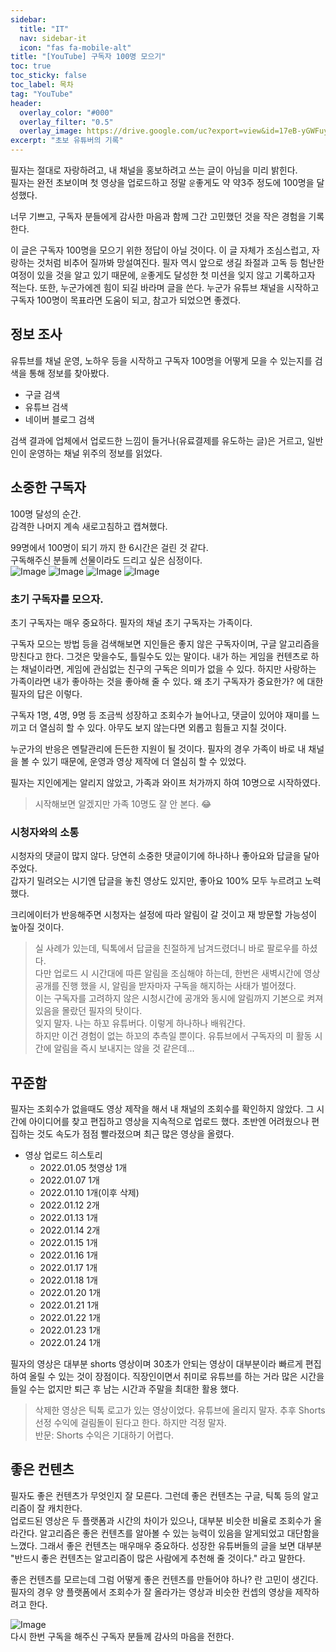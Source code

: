 ```yaml
---
sidebar:
  title: "IT"
  nav: sidebar-it
  icon: "fas fa-mobile-alt"
title: "[YouTube] 구독자 100명 모으기"
toc: true
toc_sticky: false
toc_label: 목차
tag: "YouTube"
header:
  overlay_color: "#000"
  overlay_filter: "0.5"
  overlay_image: https://drive.google.com/uc?export=view&id=17eB-yGWFuy3gX0all3qxp6t0Jbh-5Een 
excerpt: "초보 유튜버의 기록"
---
```

필자는 절대로 자랑하려고, 내 채널을 홍보하려고 쓰는 글이 아님을 미리 밝힌다.  
필자는 완전 초보이며 첫 영상을 업로드하고 정말 `운`좋게도 약 약3주 정도에 100명을 달성했다. 

너무 기쁘고, 구독자 분들에게 감사한 마음과 함께 그간 고민했던 것을 작은 경험을 기록한다.  

이 글은 구독자 100명을 모으기 위한 정답이 아닐 것이다. 이 글 자체가 조심스럽고, 자랑하는 것처럼 비추어 질까봐 망설여진다. 필자 역시 앞으로 생길 좌절과 고독 등 험난한 여정이 있을 것을 알고 있기 때문에, `운`좋게도 달성한 첫 미션을 잊지 않고 기록하고자 적는다. 또한, 누군가에겐 힘이 되길 바라며 글을 쓴다. 누군가 유튜브 채널을 시작하고 구독자 100명이 목표라면 도움이 되고, 참고가 되었으면 좋겠다.   

## 정보 조사
유튜브를 채널 운영, 노하우 등을 시작하고 구독자 100명을 어떻게 모을 수 있는지를 검색을 통해 정보를 찾아봤다.

* 구글 검색
* 유튜브 검색
* 네이버 블로그 검색

검색 결과에 업체에서 업로드한 느낌이 들거나(유료결제를 유도하는 글)은 거르고, 일반인이 운영하는 채널 위주의 정보를 읽었다.

## 소중한 구독자
100명 달성의 순간.  
감격한 나머지 계속 새로고침하고 캡쳐했다.  

99명에서 100명이 되기 까지 한 6시간은 걸린 것 같다.  
구독해주신 분들께 선물이라도 드리고 싶은 심정이다.  
![Image](https://drive.google.com/uc?export=view&id=1kq_GmfuyVFqckliLS6eVCywbdgNcrXDQ)  ![Image](https://drive.google.com/uc?export=view&id=1V3EIhgfzNeMnXn9CgrKOOCB8APUU8QI9)  ![Image](https://drive.google.com/uc?export=view&id=1TxiXeCRCjFCCpSuOXl86x0Mw5BJPx4XF)  ![Image](https://drive.google.com/uc?export=view&id=1_Qqhv3KjHwZ0Qtu4nFv9xcj2jgB4mez2)  





### 초기 구독자를 모으자.
초기 구독자는 매우 중요하다. 필자의 채널 초기 구독자는 가족이다.  

구독자 모으는 방법 등을 검색해보면 지인들은 좋지 않은 구독자이며, 구글 알고리즘을 망친다고 한다. 그것은 맞을수도, 틀릴수도 있는 말이다. 내가 하는 게임을 컨텐츠로 하는 채널이라면, 게임에 관심없는 친구의 구독은 의미가 없을 수 있다. 하지만 사랑하는 가족이라면 내가 좋아하는 것을 좋아해 줄 수 있다. 왜 초기 구독자가 중요한가? 에 대한 필자의 답은 이렇다.

구독자 1명, 4명, 9명 등 조금씩 성장하고 조회수가 늘어나고, 댓글이 있어야 재미를 느끼고 더 열심히 할 수 있다. 아무도 보지 않는다면 외롭고 힘들고 지칠 것이다.  

누군가의 반응은 멘탈관리에 든든한 지원이 될 것이다. 필자의 경우 가족이 바로 내 채널을 볼 수 있기 때문에, 운영과 영상 제작에 더 열심히 할 수 있었다.

필자는 지인에게는 알리지 않았고, 가족과 와이프 처가까지 하여 10명으로 시작하였다.

> 시작해보면 알겠지만 가족 10명도 잘 안 본다. 😂

### 시청자와의 소통
시청자의 댓글이 많지 않다. 당연히 소중한 댓글이기에 하나하나 좋아요와 답글을 달아주었다.  
갑자기 밀려오는 시기엔 답글을 놓친 영상도 있지만, 좋아요 100% 모두 누르려고 노력했다.

크리에이터가 반응해주면 시청자는 설정에 따라 알림이 갈 것이고 재 방문할 가능성이 높아질 것이다.  
>실 사례가 있는데, 틱톡에서 답글을 친절하게 남겨드렸더니 바로 팔로우를 하셨다.<br/>
다만 업로드 시 시간대에 따른 알림을 조심해야 하는데, 한번은 새벽시간에 영상 공개를 진행 했을 시, 알림을 받자마자 구독을 해지하는 사태가 벌어졌다.<br/>
이는 구독자를 고려하지 않은 시청시간에 공개와 동시에 알림까지 기본으로 켜져있음을 몰랐던 필자의 탓이다.<br/>
잊지 말자. 나는 하꼬 유튜버다. 이렇게 하나하나 배워간다.<br/>
하지만 이건 경험이 없는 하꼬의 추측일 뿐이다. 유튜브에서 구독자의 미 활동 시간에 알림을 즉시 보내지는 않을 것 같은데...

## 꾸준함
필자는 조회수가 없을때도 영상 제작을 해서 내 채널의 조회수를 확인하지 않았다. 그 시간에 아이디어를 찾고 편집하고 영상을 지속적으로 업로드 했다.
초반엔 어려웠으나 편집하는 것도 속도가 점점 빨라졌으며 최근 많은 영상을 올렸다.

* 영상 업로드 히스토리
  * 2022.01.05 첫영상 1개 
  * 2022.01.07 1개
  * 2022.01.10 1개(이후 삭제)
  * 2022.01.12 2개
  * 2022.01.13 1개
  * 2022.01.14 2개
  * 2022.01.15 1개
  * 2022.01.16 1개
  * 2022.01.17 1개
  * 2022.01.18 1개
  * 2022.01.20 1개
  * 2022.01.21 1개
  * 2022.01.22 1개
  * 2022.01.23 1개
  * 2022.01.24 1개
  
필자의 영상은 대부분 shorts 영상이며 30초가 안되는 영상이 대부분이라 빠르게 편집하여 올릴 수 있는 것이 장점이다.
직장인이면서 취미로 유튜브를 하는 거라 많은 시간을 들일 수는 없지만 퇴근 후 남는 시간과 주말을 최대한 활용 했다.

> 삭제한 영상은 틱톡 로고가 있는 영상이었다. 유튜브에 올리지 말자. 추후 Shorts 선정 수익에 걸림돌이 된다고 한다. 하지만 걱정 말자.<br/>반문: Shorts 수익은 기대하기 어렵다.

## 좋은 컨텐츠
필자도 좋은 컨텐츠가 무엇인지 잘 모른다. 그런데 좋은 컨텐츠는 구글, 틱톡 등의 알고리즘이 잘 캐치한다.    
업로드된 영상은 두 플랫폼과 시간의 차이가 있으나, 대부분 비슷한 비율로 조회수가 올라간다. 
알고리즘은 좋은 컨텐츠를 알아볼 수 있는 능력이 있음을 알게되었고 대단함을 느꼈다.
그래서 좋은 컨텐츠는 매우매우 중요하다. 
성장한 유튜버들의 글을 보면 대부분 "반드시 좋은 컨텐츠는 알고리즘이 많은 사람에게 추천해 줄 것이다." 라고 말한다.

좋은 컨텐츠를 모르는데 그럼 어떻게 좋은 컨텐츠를 만들어야 하나? 란 고민이 생긴다.  
필자의 경우 양 플랫폼에서 조회수가 잘 올라가는 영상과 비슷한 컨셉의 영상을 제작하려고 한다.    

![Image](https://drive.google.com/uc?export=view&id=1R-TaJDhfz4Taw1k5yO7joyD-B683w-NL)  
다시 한번 구독을 해주신 구독자 분들께 감사의 마음을 전한다.  
